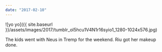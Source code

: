 ```yaml
---
date: "2017-02-10"
---
```


![yo yo]({{ site.baseurl }}/assets/images/2017/tumblr_ol5hcu1V4N1r16syio1_1280-1024x576.jpg)

The kids went with Neus in Tremp for the weekend. Riu got her makeup done.
